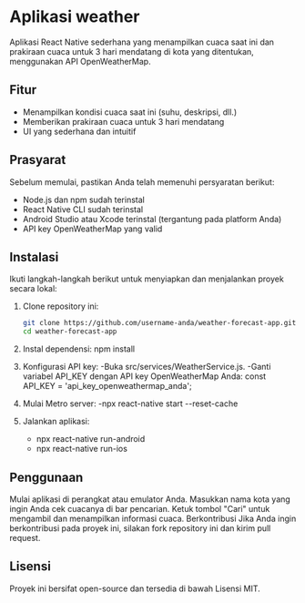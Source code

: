 # Aplikasi weather

Aplikasi React Native sederhana yang menampilkan cuaca saat ini dan prakiraan cuaca untuk 3 hari mendatang di kota yang ditentukan, menggunakan API OpenWeatherMap.

## Fitur

- Menampilkan kondisi cuaca saat ini (suhu, deskripsi, dll.)
- Memberikan prakiraan cuaca untuk 3 hari mendatang
- UI yang sederhana dan intuitif

## Prasyarat

Sebelum memulai, pastikan Anda telah memenuhi persyaratan berikut:

- Node.js dan npm sudah terinstal
- React Native CLI sudah terinstal
- Android Studio atau Xcode terinstal (tergantung pada platform Anda)
- API key OpenWeatherMap yang valid

## Instalasi

Ikuti langkah-langkah berikut untuk menyiapkan dan menjalankan proyek secara lokal:

1. Clone repository ini:

   ```bash
   git clone https://github.com/username-anda/weather-forecast-app.git
   cd weather-forecast-app
 2. Instal dependensi:
    npm install
 3. Konfigurasi API key:
    -Buka src/services/WeatherService.js.
    -Ganti variabel API_KEY dengan API key OpenWeatherMap Anda:
     const API_KEY = 'api_key_openweathermap_anda';
  4. Mulai Metro server:
    -npx react-native start --reset-cache
  5. Jalankan aplikasi:
     - npx react-native run-android
     - npx react-native run-ios
## Penggunaan
Mulai aplikasi di perangkat atau emulator Anda.
Masukkan nama kota yang ingin Anda cek cuacanya di bar pencarian.
Ketuk tombol "Cari" untuk mengambil dan menampilkan informasi cuaca.
Berkontribusi
Jika Anda ingin berkontribusi pada proyek ini, silakan fork repository ini dan kirim pull request.

## Lisensi
Proyek ini bersifat open-source dan tersedia di bawah Lisensi MIT.
